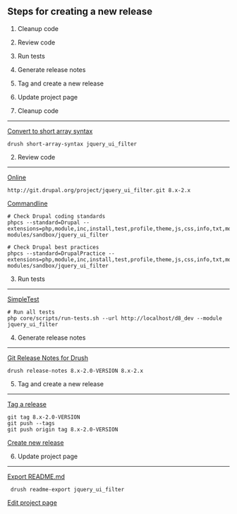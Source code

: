 
Steps for creating a new release
--------------------------------

  1. Cleanup code
  2. Review code
  3. Run tests
  4. Generate release notes
  5. Tag and create a new release
  6. Update project page


1. Cleanup code
---------------

[Convert to short array syntax](https://www.drupal.org/project/short_array_syntax)

    drush short-array-syntax jquery_ui_filter 


2. Review code
--------------

[Online](http://pareview.sh)

    http://git.drupal.org/project/jquery_ui_filter.git 8.x-2.x

[Commandline](https://www.drupal.org/node/1587138)

    # Check Drupal coding standards
    phpcs --standard=Drupal --extensions=php,module,inc,install,test,profile,theme,js,css,info,txt,md,yml modules/sandbox/jquery_ui_filter

    # Check Drupal best practices
    phpcs --standard=DrupalPractice --extensions=php,module,inc,install,test,profile,theme,js,css,info,txt,md,yml modules/sandbox/jquery_ui_filter


3. Run tests
------------

[SimpleTest](https://www.drupal.org/node/645286)

    # Run all tests
    php core/scripts/run-tests.sh --url http://localhost/d8_dev --module jquery_ui_filter


4. Generate release notes
-------------------------

[Git Release Notes for Drush](https://www.drupal.org/project/grn)

    drush release-notes 8.x-2.0-VERSION 8.x-2.x


5. Tag and create a new release
-------------------------------

[Tag a release](https://www.drupal.org/node/1066342)

    git tag 8.x-2.0-VERSION
    git push --tags
    git push origin tag 8.x-2.0-VERSION

[Create new release](https://www.drupal.org/node/add/project-release/1418164)


6. Update project page
----------------------

[Export README.md](https://www.drupal.org/project/readme)
    
     drush readme-export jquery_ui_filter

[Edit project page](https://www.drupal.org/node/1418164/edit)
